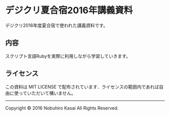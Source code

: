 # デジクリ夏合宿2016年講義資料


デジクリ2016年度夏合宿で使われた講義資料です。

## 内容

スクリプト言語Rubyを実際に利用しながら学習していきます。

## ライセンス

この資料は MIT LICENSE で配布されています．ライセンスの範囲内であれば自由に使っていただいて構いません。

---
Copyright &copy; 2016 Nobuhiro Kasai All Rights Reserved.
